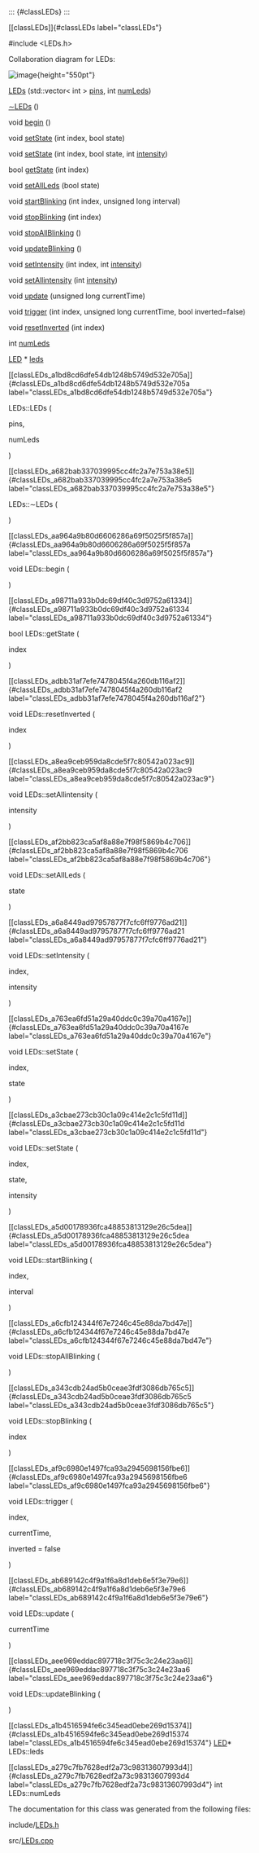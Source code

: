 ::: {#classLEDs}
:::

[\[classLEDs\]]{#classLEDs label="classLEDs"}

\#include $<$LEDs.h$>$

Collaboration diagram for LEDs:

![image](classLEDs__coll__graph){height="550pt"}

[LEDs](#classLEDs_a1bd8cd6dfe54db1248b5749d532e705a) (std::vector$<$ int
$>$ [pins](#main_8cpp_a782432745fd904139737a67cfe18cc45), int
[numLeds](#classLEDs_a279c7fb7628edf2a73c98313607993d4))

[$\sim$LEDs](#classLEDs_a682bab337039995cc4fc2a7e753a38e5) ()

void [begin](#classLEDs_aa964a9b80d6606286a69f5025f5f857a) ()

void [setState](#classLEDs_a763ea6fd51a29a40ddc0c39a70a4167e) (int
index, bool state)

void [setState](#classLEDs_a3cbae273cb30c1a09c414e2c1c5fd11d) (int
index, bool state, int
[intensity](#main_8cpp_a299ec0c42ccc5a2d79d1739428ac3210))

bool [getState](#classLEDs_a98711a933b0dc69df40c3d9752a61334) (int
index)

void [setAllLeds](#classLEDs_af2bb823ca5af8a88e7f98f5869b4c706) (bool
state)

void [startBlinking](#classLEDs_a5d00178936fca48853813129e26c5dea) (int
index, unsigned long interval)

void [stopBlinking](#classLEDs_a343cdb24ad5b0ceae3fdf3086db765c5) (int
index)

void [stopAllBlinking](#classLEDs_a6cfb124344f67e7246c45e88da7bd47e) ()

void [updateBlinking](#classLEDs_aee969eddac897718c3f75c3c24e23aa6) ()

void [setIntensity](#classLEDs_a6a8449ad97957877f7cfc6ff9776ad21) (int
index, int [intensity](#main_8cpp_a299ec0c42ccc5a2d79d1739428ac3210))

void [setAllintensity](#classLEDs_a8ea9ceb959da8cde5f7c80542a023ac9)
(int [intensity](#main_8cpp_a299ec0c42ccc5a2d79d1739428ac3210))

void [update](#classLEDs_ab689142c4f9a1f6a8d1deb6e5f3e79e6) (unsigned
long currentTime)

void [trigger](#classLEDs_af9c6980e1497fca93a2945698156fbe6) (int index,
unsigned long currentTime, bool inverted=false)

void [resetInverted](#classLEDs_adbb31af7efe7478045f4a260db116af2) (int
index)

int [numLeds](#classLEDs_a279c7fb7628edf2a73c98313607993d4)

[LED](#classLED) $\ast$
[leds](#classLEDs_a1b4516594fe6c345ead0ebe269d15374)

[\[classLEDs\_a1bd8cd6dfe54db1248b5749d532e705a\]]{#classLEDs_a1bd8cd6dfe54db1248b5749d532e705a
label="classLEDs_a1bd8cd6dfe54db1248b5749d532e705a"}

LEDs::LEDs (

pins,

numLeds

)

[\[classLEDs\_a682bab337039995cc4fc2a7e753a38e5\]]{#classLEDs_a682bab337039995cc4fc2a7e753a38e5
label="classLEDs_a682bab337039995cc4fc2a7e753a38e5"}

LEDs::$\sim$LEDs (

)

[\[classLEDs\_aa964a9b80d6606286a69f5025f5f857a\]]{#classLEDs_aa964a9b80d6606286a69f5025f5f857a
label="classLEDs_aa964a9b80d6606286a69f5025f5f857a"}

void LEDs::begin (

)

[\[classLEDs\_a98711a933b0dc69df40c3d9752a61334\]]{#classLEDs_a98711a933b0dc69df40c3d9752a61334
label="classLEDs_a98711a933b0dc69df40c3d9752a61334"}

bool LEDs::getState (

index

)

[\[classLEDs\_adbb31af7efe7478045f4a260db116af2\]]{#classLEDs_adbb31af7efe7478045f4a260db116af2
label="classLEDs_adbb31af7efe7478045f4a260db116af2"}

void LEDs::resetInverted (

index

)

[\[classLEDs\_a8ea9ceb959da8cde5f7c80542a023ac9\]]{#classLEDs_a8ea9ceb959da8cde5f7c80542a023ac9
label="classLEDs_a8ea9ceb959da8cde5f7c80542a023ac9"}

void LEDs::setAllintensity (

intensity

)

[\[classLEDs\_af2bb823ca5af8a88e7f98f5869b4c706\]]{#classLEDs_af2bb823ca5af8a88e7f98f5869b4c706
label="classLEDs_af2bb823ca5af8a88e7f98f5869b4c706"}

void LEDs::setAllLeds (

state

)

[\[classLEDs\_a6a8449ad97957877f7cfc6ff9776ad21\]]{#classLEDs_a6a8449ad97957877f7cfc6ff9776ad21
label="classLEDs_a6a8449ad97957877f7cfc6ff9776ad21"}

void LEDs::setIntensity (

index,

intensity

)

[\[classLEDs\_a763ea6fd51a29a40ddc0c39a70a4167e\]]{#classLEDs_a763ea6fd51a29a40ddc0c39a70a4167e
label="classLEDs_a763ea6fd51a29a40ddc0c39a70a4167e"}

void LEDs::setState (

index,

state

)

[\[classLEDs\_a3cbae273cb30c1a09c414e2c1c5fd11d\]]{#classLEDs_a3cbae273cb30c1a09c414e2c1c5fd11d
label="classLEDs_a3cbae273cb30c1a09c414e2c1c5fd11d"}

void LEDs::setState (

index,

state,

intensity

)

[\[classLEDs\_a5d00178936fca48853813129e26c5dea\]]{#classLEDs_a5d00178936fca48853813129e26c5dea
label="classLEDs_a5d00178936fca48853813129e26c5dea"}

void LEDs::startBlinking (

index,

interval

)

[\[classLEDs\_a6cfb124344f67e7246c45e88da7bd47e\]]{#classLEDs_a6cfb124344f67e7246c45e88da7bd47e
label="classLEDs_a6cfb124344f67e7246c45e88da7bd47e"}

void LEDs::stopAllBlinking (

)

[\[classLEDs\_a343cdb24ad5b0ceae3fdf3086db765c5\]]{#classLEDs_a343cdb24ad5b0ceae3fdf3086db765c5
label="classLEDs_a343cdb24ad5b0ceae3fdf3086db765c5"}

void LEDs::stopBlinking (

index

)

[\[classLEDs\_af9c6980e1497fca93a2945698156fbe6\]]{#classLEDs_af9c6980e1497fca93a2945698156fbe6
label="classLEDs_af9c6980e1497fca93a2945698156fbe6"}

void LEDs::trigger (

index,

currentTime,

inverted = false

)

[\[classLEDs\_ab689142c4f9a1f6a8d1deb6e5f3e79e6\]]{#classLEDs_ab689142c4f9a1f6a8d1deb6e5f3e79e6
label="classLEDs_ab689142c4f9a1f6a8d1deb6e5f3e79e6"}

void LEDs::update (

currentTime

)

[\[classLEDs\_aee969eddac897718c3f75c3c24e23aa6\]]{#classLEDs_aee969eddac897718c3f75c3c24e23aa6
label="classLEDs_aee969eddac897718c3f75c3c24e23aa6"}

void LEDs::updateBlinking (

)

[\[classLEDs\_a1b4516594fe6c345ead0ebe269d15374\]]{#classLEDs_a1b4516594fe6c345ead0ebe269d15374
label="classLEDs_a1b4516594fe6c345ead0ebe269d15374"}
[LED](#classLED)$\ast$ LEDs::leds

[\[classLEDs\_a279c7fb7628edf2a73c98313607993d4\]]{#classLEDs_a279c7fb7628edf2a73c98313607993d4
label="classLEDs_a279c7fb7628edf2a73c98313607993d4"} int LEDs::numLeds

The documentation for this class was generated from the following files:

include/[LEDs.h](#LEDs_8h)

src/[LEDs.cpp](#LEDs_8cpp)
